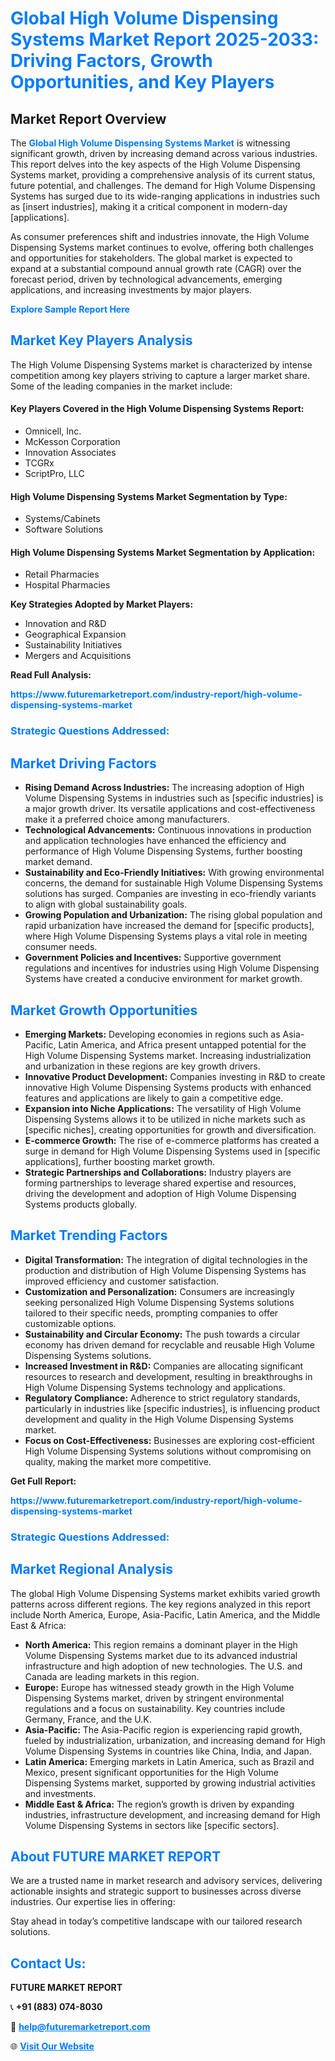 <h1 style="color: #007BFF;">Global High Volume Dispensing Systems Market Report 2025-2033: Driving Factors, Growth Opportunities, and Key Players</h1>

<section id="overview">
<h2>Market Report Overview</h2>
<p>The <a href="https://www.futuremarketreport.com/industry-report/high-volume-dispensing-systems-market" style="color: #007BFF; text-decoration: none;"><strong>Global High Volume Dispensing Systems Market</strong></a> is witnessing significant growth, driven by increasing demand across various industries. This report delves into the key aspects of the High Volume Dispensing Systems market, providing a comprehensive analysis of its current status, future potential, and challenges. The demand for High Volume Dispensing Systems has surged due to its wide-ranging applications in industries such as [insert industries], making it a critical component in modern-day [applications].</p>
<p>As consumer preferences shift and industries innovate, the High Volume Dispensing Systems market continues to evolve, offering both challenges and opportunities for stakeholders. The global market is expected to expand at a substantial compound annual growth rate (CAGR) over the forecast period, driven by technological advancements, emerging applications, and increasing investments by major players.</p>
</section>

<section id="overview">
<p><a href="https://www.futuremarketreport.com/request-sample/reportId=45887" style="color: #007BFF; text-decoration: none;"><strong>Explore Sample Report Here</strong></a></p>
</section>

<section id="key-players">
<h2 style="color: #007BFF;">Market Key Players Analysis</h2>
<p>The High Volume Dispensing Systems market is characterized by intense competition among key players striving to capture a larger market share. Some of the leading companies in the market include:</p>
<h4>Key Players Covered in the High Volume Dispensing Systems Report:</h4>
<ul><li>Omnicell, Inc.</li><li>McKesson Corporation</li><li>Innovation Associates</li><li>TCGRx</li><li>ScriptPro, LLC</li></ul>
<h4>High Volume Dispensing Systems Market Segmentation by Type:</h4>
<ul><li>Systems/Cabinets</li><li>Software Solutions</li></ul>

<h4>High Volume Dispensing Systems Market Segmentation by Application:</h4>
<ul><li>Retail Pharmacies</li><li>Hospital Pharmacies</li></ul>
<p><strong>Key Strategies Adopted by Market Players:</strong></p>
<ul>
<li>Innovation and R&D</li>
<li>Geographical Expansion</li>
<li>Sustainability Initiatives</li>
<li>Mergers and Acquisitions</li>
</ul>
</section>

<section>
<p><strong>Read Full Analysis: </strong></p><a href="https://www.futuremarketreport.com/industry-report/high-volume-dispensing-systems-market" style="color: #007BFF; text-decoration: none;"><strong>https://www.futuremarketreport.com/industry-report/high-volume-dispensing-systems-market</strong></a>
<h3 style="color: #007BFF;">Strategic Questions Addressed:</h3>
</section>

<section id="driving-factors">
<h2 style="color: #007BFF;">Market Driving Factors</h2>
<ul>
<li><strong>Rising Demand Across Industries:</strong> The increasing adoption of High Volume Dispensing Systems in industries such as [specific industries] is a major growth driver. Its versatile applications and cost-effectiveness make it a preferred choice among manufacturers.</li>
<li><strong>Technological Advancements:</strong> Continuous innovations in production and application technologies have enhanced the efficiency and performance of High Volume Dispensing Systems, further boosting market demand.</li>
<li><strong>Sustainability and Eco-Friendly Initiatives:</strong> With growing environmental concerns, the demand for sustainable High Volume Dispensing Systems solutions has surged. Companies are investing in eco-friendly variants to align with global sustainability goals.</li>
<li><strong>Growing Population and Urbanization:</strong> The rising global population and rapid urbanization have increased the demand for [specific products], where High Volume Dispensing Systems plays a vital role in meeting consumer needs.</li>
<li><strong>Government Policies and Incentives:</strong> Supportive government regulations and incentives for industries using High Volume Dispensing Systems have created a conducive environment for market growth.</li>
</ul>
</section>

<section id="growth-opportunities">
<h2 style="color: #007BFF;">Market Growth Opportunities</h2>
<ul>
<li><strong>Emerging Markets:</strong> Developing economies in regions such as Asia-Pacific, Latin America, and Africa present untapped potential for the High Volume Dispensing Systems market. Increasing industrialization and urbanization in these regions are key growth drivers.</li>
<li><strong>Innovative Product Development:</strong> Companies investing in R&D to create innovative High Volume Dispensing Systems products with enhanced features and applications are likely to gain a competitive edge.</li>
<li><strong>Expansion into Niche Applications:</strong> The versatility of High Volume Dispensing Systems allows it to be utilized in niche markets such as [specific niches], creating opportunities for growth and diversification.</li>
<li><strong>E-commerce Growth:</strong> The rise of e-commerce platforms has created a surge in demand for High Volume Dispensing Systems used in [specific applications], further boosting market growth.</li>
<li><strong>Strategic Partnerships and Collaborations:</strong> Industry players are forming partnerships to leverage shared expertise and resources, driving the development and adoption of High Volume Dispensing Systems products globally.</li>
</ul>
</section>

<section id="trending-factors">
<h2 style="color: #007BFF;">Market Trending Factors</h2>
<ul>
<li><strong>Digital Transformation:</strong> The integration of digital technologies in the production and distribution of High Volume Dispensing Systems has improved efficiency and customer satisfaction.</li>
<li><strong>Customization and Personalization:</strong> Consumers are increasingly seeking personalized High Volume Dispensing Systems solutions tailored to their specific needs, prompting companies to offer customizable options.</li>
<li><strong>Sustainability and Circular Economy:</strong> The push towards a circular economy has driven demand for recyclable and reusable High Volume Dispensing Systems solutions.</li>
<li><strong>Increased Investment in R&D:</strong> Companies are allocating significant resources to research and development, resulting in breakthroughs in High Volume Dispensing Systems technology and applications.</li>
<li><strong>Regulatory Compliance:</strong> Adherence to strict regulatory standards, particularly in industries like [specific industries], is influencing product development and quality in the High Volume Dispensing Systems market.</li>
<li><strong>Focus on Cost-Effectiveness:</strong> Businesses are exploring cost-efficient High Volume Dispensing Systems solutions without compromising on quality, making the market more competitive.</li>
</ul>
</section>

<section>
<p><strong>Get Full Report: </strong></p><a href="https://www.futuremarketreport.com/industry-report/high-volume-dispensing-systems-market" style="color: #007BFF; text-decoration: none;"><strong>https://www.futuremarketreport.com/industry-report/high-volume-dispensing-systems-market</strong></a>
<h3 style="color: #007BFF;">Strategic Questions Addressed:</h3>
</section>


<section id="regional-analysis">
<h2 style="color: #007BFF;">Market Regional Analysis</h2>
<p>The global High Volume Dispensing Systems market exhibits varied growth patterns across different regions. The key regions analyzed in this report include North America, Europe, Asia-Pacific, Latin America, and the Middle East & Africa:</p>
<ul>
<li><strong>North America:</strong> This region remains a dominant player in the High Volume Dispensing Systems market due to its advanced industrial infrastructure and high adoption of new technologies. The U.S. and Canada are leading markets in this region.</li>
<li><strong>Europe:</strong> Europe has witnessed steady growth in the High Volume Dispensing Systems market, driven by stringent environmental regulations and a focus on sustainability. Key countries include Germany, France, and the U.K.</li>
<li><strong>Asia-Pacific:</strong> The Asia-Pacific region is experiencing rapid growth, fueled by industrialization, urbanization, and increasing demand for High Volume Dispensing Systems in countries like China, India, and Japan.</li>
<li><strong>Latin America:</strong> Emerging markets in Latin America, such as Brazil and Mexico, present significant opportunities for the High Volume Dispensing Systems market, supported by growing industrial activities and investments.</li>
<li><strong>Middle East & Africa:</strong> The region’s growth is driven by expanding industries, infrastructure development, and increasing demand for High Volume Dispensing Systems in sectors like [specific sectors].</li>
</ul>
</section>

<footer>
<h2 style="color: #007BFF;">About FUTURE MARKET REPORT</h2>
<p>We are a trusted name in market research and advisory services, delivering actionable insights and strategic support to businesses across diverse industries. Our expertise lies in offering:</p>

<p>Stay ahead in today’s competitive landscape with our tailored research solutions.</p>

<h2 style="color: #007BFF;">Contact Us:</h2>
<p><strong>FUTURE MARKET REPORT</strong></p>
<p>📞 <strong>+91 (883) 074-8030</strong></p>
<p>📧 <strong><a href="mailto:help@futuremarketreport.com" style="color: #007BFF;">help@futuremarketreport.com</a></strong></p>
<p>🌐 <strong><a href="https://www.futuremarketreport.com/" style="color: #007BFF;">Visit Our Website</a></strong></p>
</footer>